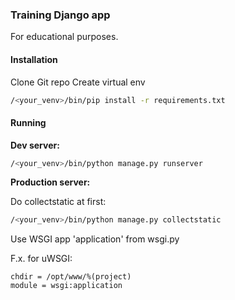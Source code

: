### Training Django app
For educational purposes.

#### Installation

Clone Git repo
Create virtual env
```bash
/<your_venv>/bin/pip install -r requirements.txt
```

#### Running

**Dev server:**
```bash
/<your_venv>/bin/python manage.py runserver
```

**Production server:**

Do collectstatic at first:
 ```bash
/<your_venv>/bin/python manage.py collectstatic
```

Use WSGI app 'application' from wsgi.py

F.x. for uWSGI:
```
chdir = /opt/www/%(project)
module = wsgi:application
```

